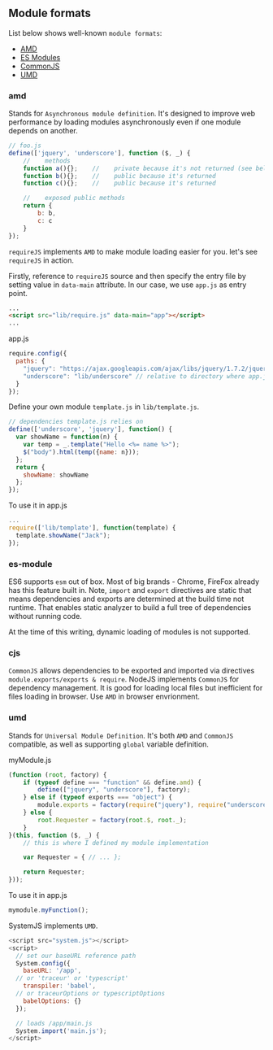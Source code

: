 ## Module formats

List below shows well-known `module formats`:

* [AMD](#amd)
* [ES Modules](#es-module)
* [CommonJS](#cjs)
* [UMD](#umd)

### amd
Stands for `Asynchronous module definition`. It's designed to improve web performance by loading modules asynchronously even if one module depends on another.

```js
// foo.js
define(['jquery', 'underscore'], function ($, _) {
    //    methods
    function a(){};    //    private because it's not returned (see below)
    function b(){};    //    public because it's returned
    function c(){};    //    public because it's returned

    //    exposed public methods
    return {
        b: b,
        c: c
    }
});
```

`requireJS` implements `AMD` to make module loading easier for you. let's see `requireJS` in action.

Firstly, reference to `requireJS` source and then specify the entry file by setting value in `data-main` attribute. In our case, we use `app.js` as entry point.

```html
...
<script src="lib/require.js" data-main="app"></script>
...
```

app.js
```js
require.config({
  paths: {
    "jquery": "https://ajax.googleapis.com/ajax/libs/jquery/1.7.2/jquery.min",
    "underscore": "lib/underscore" // relative to directory where app.js resides
  }
});
```

Define your own module `template.js` in `lib/template.js`.
```js
// dependencies template.js relies on
define(['underscore', 'jquery'], function() {
  var showName = function(n) {
    var temp = _.template("Hello <%= name %>");
    $("body").html(temp({name: n}));
  };
  return {
    showName: showName
  };
});
```

To use it in app.js
```js
...
require(['lib/template'], function(template) {
  template.showName("Jack");
});
```

### es-module
ES6 supports `esm` out of box. Most of big brands - Chrome, FireFox already has this feature built in. Note, `import` and `export` directives are static that means dependencies and exports are determined at the build time not runtime. That enables static analyzer to build a full tree of dependencies without running code.

At the time of this writing, dynamic loading of modules is not supported.


### cjs
`CommonJS` allows dependencies to be exported and imported via directives `module.exports/exports & require`. NodeJS implements `CommonJS` for dependency management. It is good for loading local files but inefficient for files loading in browser. Use `AMD` in browser envrionment.

### umd
Stands for `Universal Module Definition`. It's both `AMD` and `CommonJS` compatible, as well as supporting `global` variable definition.

myModule.js
```js
(function (root, factory) {
    if (typeof define === "function" && define.amd) {
        define(["jquery", "underscore"], factory);
    } else if (typeof exports === "object") {
        module.exports = factory(require("jquery"), require("underscore"));
    } else {
        root.Requester = factory(root.$, root._);
    }
}(this, function ($, _) {
    // this is where I defined my module implementation

    var Requester = { // ... };

    return Requester;
}));
```

To use it in app.js
```js
mymodule.myFunction();
```

SystemJS implements `UMD`.

```js
<script src="system.js"></script>
<script>
  // set our baseURL reference path
  System.config({
    baseURL: '/app',
  // or 'traceur' or 'typescript'
    transpiler: 'babel',
  // or traceurOptions or typescriptOptions
    babelOptions: {}
  });

  // loads /app/main.js
  System.import('main.js');
</script>
```
